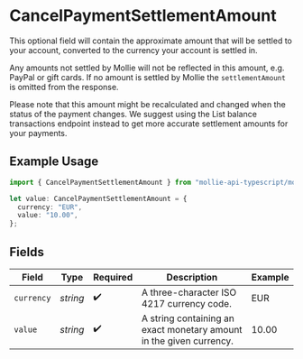 # CancelPaymentSettlementAmount

This optional field will contain the approximate amount that will be settled to your account, converted to the
currency your account is settled in.

Any amounts not settled by Mollie will not be reflected in this amount, e.g. PayPal or gift cards. If no amount is
settled by Mollie the `settlementAmount` is omitted from the response.

Please note that this amount might be recalculated and changed when the status of the payment changes. We suggest
using the List balance transactions endpoint instead to get more accurate settlement amounts for your payments.

## Example Usage

```typescript
import { CancelPaymentSettlementAmount } from "mollie-api-typescript/models/operations";

let value: CancelPaymentSettlementAmount = {
  currency: "EUR",
  value: "10.00",
};
```

## Fields

| Field                                                               | Type                                                                | Required                                                            | Description                                                         | Example                                                             |
| ------------------------------------------------------------------- | ------------------------------------------------------------------- | ------------------------------------------------------------------- | ------------------------------------------------------------------- | ------------------------------------------------------------------- |
| `currency`                                                          | *string*                                                            | :heavy_check_mark:                                                  | A three-character ISO 4217 currency code.                           | EUR                                                                 |
| `value`                                                             | *string*                                                            | :heavy_check_mark:                                                  | A string containing an exact monetary amount in the given currency. | 10.00                                                               |